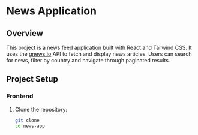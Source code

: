 # News Application

## Overview

This project is a news feed application built with React and Tailwind CSS. It uses the [gnews.io](https://gnews.io) API to fetch and display news articles. Users can search for news, filter by country and navigate through paginated results.

## Project Setup

### Frontend

1. Clone the repository:
   ```bash
   git clone 
   cd news-app
